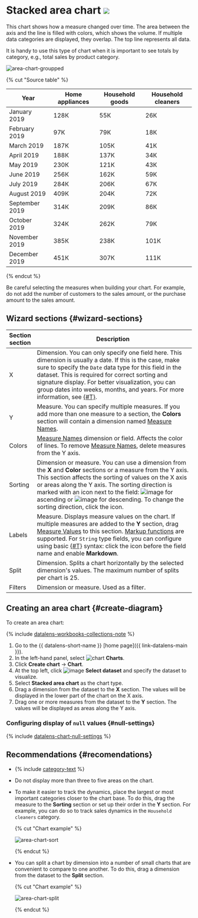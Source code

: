 # Stacked area chart ![](../../_assets/datalens/area.svg)

This chart shows how a measure changed over time. The area between the axis and the line is filled with colors, which shows the volume. If multiple data categories are displayed, they overlap. The top line represents all data.

It is handy to use this type of chart when it is important to see totals by category, e.g., total sales by product category.

![area-chart-groupped](../../_assets/datalens/visualization-ref/area-chart/area-chart-groupped.png)

{% cut "Source table" %}

Year |	Home appliances |	Household goods  | Household cleaners
----- | ---------| ---------- | ---------- 
January 2019|	128К |	55К | 26К
February 2019|	97К |	79К | 18К
March 2019|	187К |	105К | 41К
April 2019|	188К | 137К | 34К
May 2019|	230К |	121К | 43К
June 2019|	256К |	162К | 59К
July 2019|	284К |	206К | 67К
August 2019|	409К |	204К | 72К
September 2019|	314К |	209К | 86К
October 2019|	324К |	262К | 79К
November 2019|	385К |	238К | 101К
December 2019|	451К |	307К | 111К

{% endcut %}

Be careful selecting the measures when building your chart. For example, do not add the number of customers to the sales amount, or the purchase amount to the sales amount.

## Wizard sections {#wizard-sections}

Section<br/> section| Description
----- | ----
X | Dimension. You can only specify one field here. This dimension is usually a date. If this is the case, make sure to specify the `Date` data type for this field in the dataset. This is required for correct sorting and signature display. For better visualization, you can group dates into weeks, months, and years. For more information, see [{#T}](../concepts/chart/settings.md#field-settings).
Y | Measure. You can specify multiple measures. If you add more than one measure to a section, the **Colors** section will contain a dimension named [Measure Names](../concepts/chart/measure-values.md).
Colors | [Measure Names](../concepts/chart/measure-values.md) dimension or field. Affects the color of lines. To remove [Measure Names](../concepts/chart/measure-values.md), delete measures from the Y axis.
Sorting | Dimension or measure. You can use a dimension from the **X** and **Color** sections or a measure from the Y axis. This section affects the sorting of values on the X axis or areas along the Y axis. The sorting direction is marked with an icon next to the field: ![image](../../_assets/console-icons/bars-ascending-align-left.svg) for ascending or ![image](../../_assets/console-icons/bars-descending-align-left.svg) for descending. To change the sorting direction, click the icon.
Labels | Measure. Displays measure values on the chart. If multiple measures are added to the **Y** section, drag [Measure Values](../concepts/chart/measure-values.md) to this section. [Markup functions](../function-ref/markup-functions.md) are supported. For `String` type fields, you can configure using basic [{#T}](../dashboard/markdown.md) syntax: click the icon before the field name and enable **Markdown**.
Split | Dimension. Splits a chart horizontally by the selected dimension's values. The maximum number of splits per chart is 25.
Filters | Dimension or measure. Used as a filter.

## Creating an area chart {#create-diagram}

To create an area chart:


{% include [datalens-workbooks-collections-note](../../_includes/datalens/operations/datalens-workbooks-collections-note-step4.md) %}


1. Go to the {{ datalens-short-name }} [home page]({{ link-datalens-main }}).
1. In the left-hand panel, select ![chart](../../_assets/console-icons/chart-column.svg) **Charts**.
1. Click **Create chart** → **Chart**.
1. At the top left, click ![image](../../_assets/console-icons/circles-intersection.svg) **Select dataset** and specify the dataset to visualize.
1. Select **Stacked area chart** as the chart type.
1. Drag a dimension from the dataset to the **X** section. The values will be displayed in the lower part of the chart on the X axis.
1. Drag one or more measures from the dataset to the **Y** section. The values will be displayed as areas along the Y axis.

### Configuring display of `null` values {#null-settings}

{% include [datalens-chart-null-settings](../../_includes/datalens/datalens-chart-null-settings.md) %}

## Recommendations {#recomendations}

* {% include [category-text](../../_includes/datalens/datalens-category-text.md) %}
* Do not display more than three to five areas on the chart.
* To make it easier to track the dynamics, place the largest or most important categories closer to the chart base. To do this, drag the measure to the **Sorting** section or set up their order in the **Y** section. For example, you can do so to track sales dynamics in the `Household cleaners` category.
  
  {% cut "Chart example" %}
  
  ![area-chart-sort](../../_assets/datalens/visualization-ref/area-chart/area-chart-sort.png)

  {% endcut %}

* You can split a chart by dimension into a number of small charts that are convenient to compare to one another. To do this, drag a dimension from the dataset to the **Split** section.

  {% cut "Chart example" %}

  ![area-chart-split](../../_assets/datalens/visualization-ref/area-chart/area-chart-split.png)

  {% endcut %}
